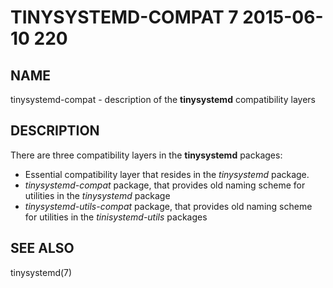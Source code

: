 # TINYSYSTEMD-COMPAT 7 2015-06-10 220

## NAME

tinysystemd-compat - description of the **tinysystemd** compatibility layers

## DESCRIPTION

There are three compatibility layers in the **tinysystemd** packages:

+ Essential compatibility layer that resides in the *tinysystemd* package.
+ *tinysystemd-compat* package, that provides old naming scheme for utilities in the *tinysystemd* package
+ *tinysystemd-utils-compat* package, that provides old naming scheme for utilities in the *tinisystemd-utils* packages

## SEE ALSO

tinysystemd(7)
